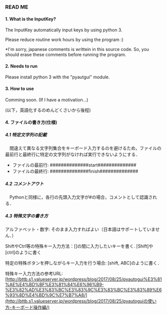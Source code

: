 ### READ ME

#### 1. What is the InputKey?

The InputKey automatically input keys by using python 3. 

Please reduce routine work hours by using the program :)

*I'm sorry, japanese comments is writtein in this source code.
So, you should erase these comments before running the program.

#### 2. Needs to run

Please install python 3 with the "pyautgui" module. 

#### 3. How to use

Comming soon. (If I have a motivation...)

(以下，英語化するのめんどくさいから後程)


#### 4. ファイルの書き方(仕様)

##### 4.1 特定文字列の記載

　間違えて異なる文字列集合をキーボード入力するのを避けるため，ファイルの最前行と最終行に特定の文字列がなければ実行できないようにする．

- ファイルの最前行: ##############start##############
- ファイルの最終行: ##############finish##############

##### 4.2 コメントアウト

　Pythonと同様に，各行の先頭入力文字が#の場合，コメントとして認識される．


##### 4.3 特殊文字の書き方

アルファベット・数字: そのまま入力すればよい（日本語はサポートしていません．）

ShiftやCtrl等の特殊キー入力方法：[]の間に入力したいキーを書く. [Shift]や[ctrl]のように書く

特定の特殊ボタンを押しながらキー入力を行う場合: [shift, ABC]のように書く． 



特殊キー入力方法の参考URL:  [http://bttb.s1.valueserver.jp/wordpress/blog/2017/08/25/pyautogui%E3%81%AE%E4%BD%BF%E3%81%84%E6%96%B9-%E3%82%AD%E3%83%BC%E3%83%9C%E3%83%BC%E3%83%89%E6%93%8D%E4%BD%9C%E7%B7%A8/](http://bttb.s1.valueserver.jp/wordpress/blog/2017/08/25/pyautoguiの使い方-キーボード操作編/) 

